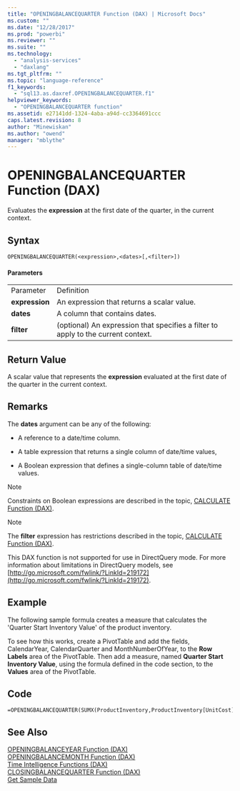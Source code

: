 ```yaml
---
title: "OPENINGBALANCEQUARTER Function (DAX) | Microsoft Docs"
ms.custom: ""
ms.date: "12/28/2017"
ms.prod: "powerbi"
ms.reviewer: ""
ms.suite: ""
ms.technology: 
  - "analysis-services"
  - "daxlang"
ms.tgt_pltfrm: ""
ms.topic: "language-reference"
f1_keywords: 
  - "sql13.as.daxref.OPENINGBALANCEQUARTER.f1"
helpviewer_keywords: 
  - "OPENINGBALANCEQUARTER function"
ms.assetid: e27141dd-1324-4aba-a94d-cc3364691ccc
caps.latest.revision: 8
author: "Minewiskan"
ms.author: "owend"
manager: "mblythe"
---
```

# OPENINGBALANCEQUARTER Function (DAX)
Evaluates the **expression** at the first date of the quarter, in the current context.  
  
## Syntax  
  
```  
OPENINGBALANCEQUARTER(<expression>,<dates>[,<filter>])  
```  
  
#### Parameters  
  
|||  
|-|-|  
|Parameter|Definition|  
|**expression**|An expression that returns a scalar value.|  
|**dates**|A column that contains dates.|  
|**filter**|(optional) An expression that specifies a filter to apply to the current context.|  
  
## Return Value  
A scalar value that represents the **expression** evaluated at the first date of the quarter in the current context.  
  
## Remarks  
The **dates** argument can be any of the following:  
  
-   A reference to a date/time column.  
  
-   A table expression that returns a single column of date/time values,  
  
-   A Boolean expression that defines a single-column table of date/time values.  
  
> [!NOTE]  
> Constraints on Boolean expressions are described in the topic, [CALCULATE Function &#40;DAX&#41;](../DAX/calculate-function-dax.md).  
  
> [!NOTE]  
> The **filter** expression has restrictions described in the topic, [CALCULATE Function &#40;DAX&#41;](../DAX/calculate-function-dax.md).  
>   
> This DAX function is not supported for use in DirectQuery mode. For more information about limitations in DirectQuery models, see  [http://go.microsoft.com/fwlink/?LinkId=219172](http://go.microsoft.com/fwlink/?LinkId=219172).  
  
## Example  
The following sample formula creates a measure that calculates the 'Quarter Start Inventory Value' of the product inventory.  
  
To see how this works, create a PivotTable and add the fields, CalendarYear, CalendarQuarter and MonthNumberOfYear, to the **Row Labels** area of the PivotTable. Then add a measure, named **Quarter Start Inventory Value**, using the formula defined in the code section, to the **Values** area of the PivotTable.  
  
## Code  
  
```  
=OPENINGBALANCEQUARTER(SUMX(ProductInventory,ProductInventory[UnitCost]*ProductInventory[UnitsBalance]),DateTime[DateKey])  
```  
  
## See Also  
[OPENINGBALANCEYEAR Function &#40;DAX&#41;](../DAX/openingbalanceyear-function-dax.md)  
[OPENINGBALANCEMONTH Function &#40;DAX&#41;](../DAX/openingbalancemonth-function-dax.md)  
[Time Intelligence Functions &#40;DAX&#41;](../DAX/time-intelligence-functions-dax.md)  
[CLOSINGBALANCEQUARTER Function &#40;DAX&#41;](../DAX/closingbalancequarter-function-dax.md)  
[Get Sample Data](http://go.microsoft.com/fwlink/?LinkId=164474)  
  
